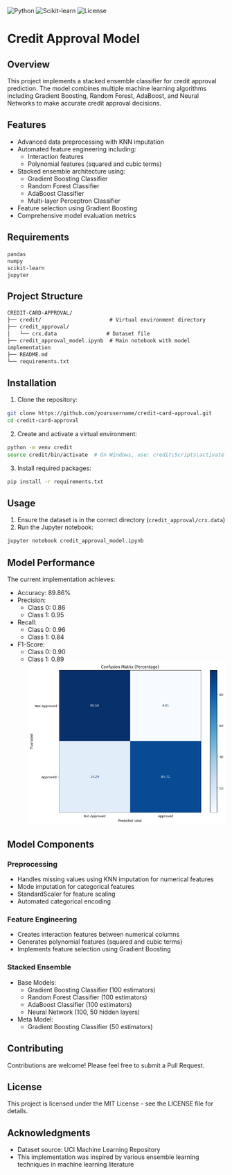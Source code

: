 ![Python](https://img.shields.io/badge/python-3.12-blue.svg)
![Scikit-learn](https://img.shields.io/badge/scikit--learn-latest-orange.svg)
![License](https://img.shields.io/badge/license-MIT-green.svg)

# Credit Approval Model

## Overview
This project implements a stacked ensemble classifier for credit approval prediction. The model combines multiple machine learning algorithms including Gradient Boosting, Random Forest, AdaBoost, and Neural Networks to make accurate credit approval decisions.

## Features
- Advanced data preprocessing with KNN imputation
- Automated feature engineering including:
  - Interaction features
  - Polynomial features (squared and cubic terms)
- Stacked ensemble architecture using:
  - Gradient Boosting Classifier
  - Random Forest Classifier
  - AdaBoost Classifier
  - Multi-layer Perceptron Classifier
- Feature selection using Gradient Boosting
- Comprehensive model evaluation metrics

## Requirements
```
pandas
numpy
scikit-learn
jupyter
```

## Project Structure
```
CREDIT-CARD-APPROVAL/
├── credit/                      # Virtual environment directory
├── credit_approval/             
│   └── crx.data                # Dataset file
├── credit_approval_model.ipynb  # Main notebook with model implementation
├── README.md
└── requirements.txt
```

## Installation
1. Clone the repository:
```bash
git clone https://github.com/yourusername/credit-card-approval.git
cd credit-card-approval
```

2. Create and activate a virtual environment:
```bash
python -m venv credit
source credit/bin/activate  # On Windows, use: credit\Scripts\activate
```

3. Install required packages:
```bash
pip install -r requirements.txt
```

## Usage
1. Ensure the dataset is in the correct directory (`credit_approval/crx.data`)
2. Run the Jupyter notebook:
```bash
jupyter notebook credit_approval_model.ipynb
```

## Model Performance
The current implementation achieves:
- Accuracy: 89.86%
- Precision: 
  - Class 0: 0.86
  - Class 1: 0.95
- Recall:
  - Class 0: 0.96
  - Class 1: 0.84
- F1-Score:
  - Class 0: 0.90
  - Class 1: 0.89
![Confusion Matrix](images/model_performance.png)

## Model Components

### Preprocessing
- Handles missing values using KNN imputation for numerical features
- Mode imputation for categorical features
- StandardScaler for feature scaling
- Automated categorical encoding

### Feature Engineering
- Creates interaction features between numerical columns
- Generates polynomial features (squared and cubic terms)
- Implements feature selection using Gradient Boosting

### Stacked Ensemble
- Base Models:
  - Gradient Boosting Classifier (100 estimators)
  - Random Forest Classifier (100 estimators)
  - AdaBoost Classifier (100 estimators)
  - Neural Network (100, 50 hidden layers)
- Meta Model:
  - Gradient Boosting Classifier (50 estimators)


## Contributing
Contributions are welcome! Please feel free to submit a Pull Request.

## License
This project is licensed under the MIT License - see the LICENSE file for details.

## Acknowledgments
- Dataset source: UCI Machine Learning Repository
- This implementation was inspired by various ensemble learning techniques in machine learning literature

